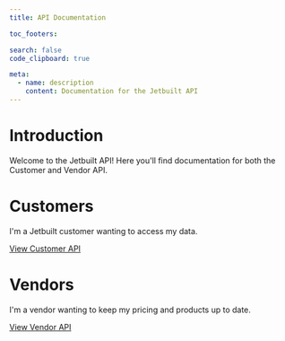 ```yaml
---
title: API Documentation

toc_footers:

search: false
code_clipboard: true

meta:
  - name: description
    content: Documentation for the Jetbuilt API
---
```


# Introduction

Welcome to the Jetbuilt API! Here you'll find documentation for both the Customer
and Vendor API.

# Customers

I'm a Jetbuilt customer wanting to access my data.

<a href="/customers" class="button">View Customer API</a>

# Vendors

I'm a vendor wanting to keep my pricing and products up to date.

<a href="/vendors" class="button">View Vendor API</a>
